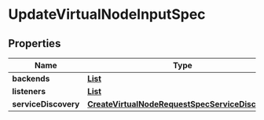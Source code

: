 

# UpdateVirtualNodeInputSpec


## Properties

| Name | Type | Description | Notes |
|------------ | ------------- | ------------- | -------------|
|**backends** | [**List**](List.md) |  |  [optional] |
|**listeners** | [**List**](List.md) |  |  [optional] |
|**serviceDiscovery** | [**CreateVirtualNodeRequestSpecServiceDiscovery**](CreateVirtualNodeRequestSpecServiceDiscovery.md) |  |  [optional] |



